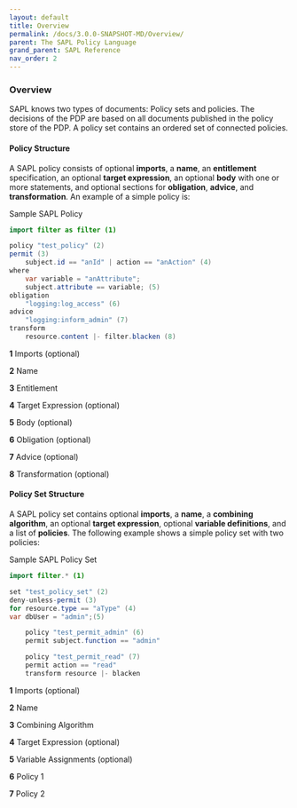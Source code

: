 ```yaml
---
layout: default
title: Overview
permalink: /docs/3.0.0-SNAPSHOT-MD/Overview/
parent: The SAPL Policy Language
grand_parent: SAPL Reference
nav_order: 2
---
```


### Overview

SAPL knows two types of documents: Policy sets and policies. The decisions of the PDP are based on all documents published in the policy store of the PDP. A policy set contains an ordered set of connected policies.

#### Policy Structure

A SAPL policy consists of optional **imports**, a **name**, an **entitlement** specification, an optional **target expression**, an optional **body** with one or more statements, and optional sections for **obligation**, **advice**, and **transformation**. An example of a simple policy is:

Sample SAPL Policy

```java
import filter as filter (1)

policy "test_policy" (2)
permit (3)
    subject.id == "anId" | action == "anAction" (4)
where
    var variable = "anAttribute";
    subject.attribute == variable; (5)
obligation
    "logging:log_access" (6)
advice
    "logging:inform_admin" (7)
transform
    resource.content |- filter.blacken (8)
```

**1** Imports (optional)

**2** Name

**3** Entitlement

**4** Target Expression (optional)

**5** Body (optional)

**6** Obligation (optional)

**7** Advice (optional)

**8** Transformation (optional)

#### Policy Set Structure

A SAPL policy set contains optional **imports**, a **name**, a **combining algorithm**, an optional **target expression**, optional **variable definitions**, and a list of **policies**. The following example shows a simple policy set with two policies:

Sample SAPL Policy Set

```java
import filter.* (1)

set "test_policy_set" (2)
deny-unless-permit (3)
for resource.type == "aType" (4)
var dbUser = "admin";(5)

    policy "test_permit_admin" (6)
    permit subject.function == "admin"

    policy "test_permit_read" (7)
    permit action == "read"
    transform resource |- blacken
```

**1** Imports (optional)

**2** Name

**3** Combining Algorithm

**4** Target Expression (optional)

**5** Variable Assignments (optional)

**6** Policy 1

**7** Policy 2
